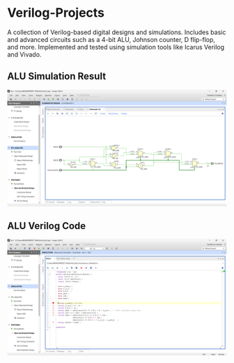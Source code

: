 # Verilog-Projects
A collection of Verilog-based digital designs and simulations. Includes basic and advanced circuits such as a 4-bit ALU, Johnson counter, D flip-flop, and more. Implemented and tested using simulation tools like Icarus Verilog and Vivado.
## ALU Simulation Result
![ALU Simulation](alu_sim1.png)
## ALU Verilog Code
![ALU Code](alu_sim2.png)
